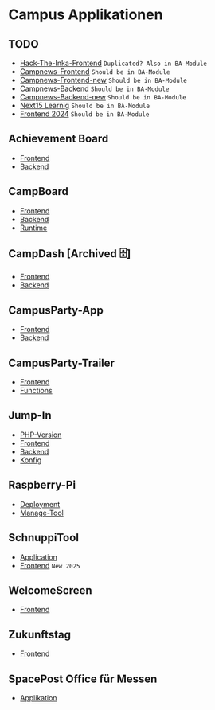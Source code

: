 # Campus Applikationen

## TODO
- [Hack-The-Inka-Frontend](https://github.com/Campus-Application/Hack-The-Inka-Frontend) `Duplicated? Also in BA-Module`
- [Campnews-Frontend](https://github.com/Campus-Application/campnews-frontend) `Should be in BA-Module`
- [Campnews-Frontend-new](https://github.com/Campus-Application/Campnews-frontend-new) `Should be in BA-Module`
- [Campnews-Backend](https://github.com/Campus-Application/campnews-backend) `Should be in BA-Module`
- [Campnews-Backend-new](https://github.com/Campus-Application/campnews-backend-new) `Should be in BA-Module`
- [Next15 Learnig](https://github.com/Campus-Application/Next15-Learning) `Should be in BA-Module`
- [Frontend 2024](https://github.com/Campus-Application/Frontend2024) `Should be in BA-Module`

## Achievement Board
- [Frontend](https://github.com/Campus-Application/Achievement-Board-Frontend)
- [Backend](https://github.com/Campus-Application/Achievement-Board-Backend)

## CampBoard
- [Frontend](https://github.com/Campus-Application/CampBoard-Frontend)
- [Backend](https://github.com/Campus-Application/CampBoard-Backend)
- [Runtime](https://github.com/Campus-Application/Campboard-Runtime)
  
## CampDash [Archived 🗄️]
- [Frontend](https://github.com/Campus-Application/campdash-frontend)
- [Backend](https://github.com/Campus-Application/campdash-backend)

## CampusParty-App
- [Frontend](https://github.com/Campus-Application/CampusParty-App-Frontend)
- [Backend](https://github.com/Campus-Application/CampusParty-App-Backend)

## CampusParty-Trailer
- [Frontend](https://github.com/Campus-Application/CampusParty-Trailer-Frontend)
- [Functions](https://github.com/Campus-Application/CampusParty-Trailer-Functions)
  
## Jump-In
- [PHP-Version](https://github.com/Campus-Application/jump-in-php)
- [Frontend](https://github.com/Campus-Application/jump-in-frontend)
- [Backend](https://github.com/Campus-Application/jump-in-backend)
- [Konfig](https://github.com/Campus-Application/jump-in-konfig)

## Raspberry-Pi
- [Deployment](https://github.com/Campus-Application/Raspberry-Deployment)
- [Manage-Tool](https://github.com/Campus-Application/Pi-manage-tool)

## SchnuppiTool
- [Application](https://github.com/Campus-Application/SchnuppiTool) 
- [Frontend](https://github.com/Campus-Application/schnuppitool25-frontend) `New 2025`

## WelcomeScreen
- [Frontend](https://github.com/Campus-Application/WelcomeScreen-Frontend)

## Zukunftstag
- [Frontend](https://github.com/Campus-Application/Zukunftstag-Frontend)

## SpacePost Office für Messen
- [Applikation](https://github.com/Campus-Application/spacepost)
